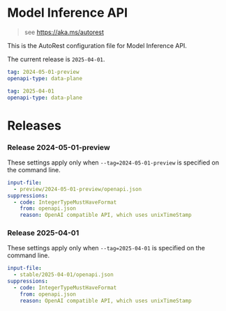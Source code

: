 # Model Inference API

> see https://aka.ms/autorest

This is the AutoRest configuration file for Model Inference API.

The current release is `2025-04-01`.

```yaml
tag: 2024-05-01-preview
openapi-type: data-plane
```

```yaml
tag: 2025-04-01
openapi-type: data-plane
```

# Releases

### Release 2024-05-01-preview

These settings apply only when `--tag=2024-05-01-preview` is specified on the command line.

```yaml $(tag) == '2024-05-01-preview'
input-file:
  - preview/2024-05-01-preview/openapi.json
suppressions:
  - code: IntegerTypeMustHaveFormat
    from: openapi.json
    reason: OpenAI compatible API, which uses unixTimeStamp
```

### Release 2025-04-01

These settings apply only when `--tag=2025-04-01` is specified on the command line.

```yaml $(tag) == '2025-04-01'
input-file:
  - stable/2025-04-01/openapi.json
suppressions:
  - code: IntegerTypeMustHaveFormat
    from: openapi.json
    reason: OpenAI compatible API, which uses unixTimeStamp
```

